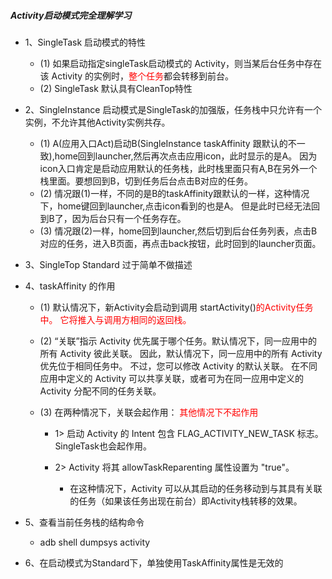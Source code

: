 ##### Activity启动模式完全理解学习

* 1、SingleTask 启动模式的特性
    * (1) 如果启动指定singleTask启动模式的 Activity，则当某后台任务中存在该 Activity 的实例时，<font color="red">整个任务</font>都会转移到前台。
    * (2) SingleTask 默认具有CleanTop特性

* 2、SingleInstance 启动模式是SingleTask的加强版，任务栈中只允许有一个实例，不允许其他Activity实例共存。
    * (1) A(应用入口Act)启动B(SingleInstance taskAffinity 跟默认的不一致),home回到launcher,然后再次点击应用icon，此时显示的是A。
    因为icon入口肯定是启动应用默认的任务栈，此时栈里面只有A,B在另外一个栈里面。要想回到B，切到任务后台点击B对应的任务。
    * (2) 情况跟(1)一样，不同的是B的taskAffinity跟默认的一样，这种情况下，home键回到launcher,点击icon看到的也是A。
    但是此时已经无法回到B了，因为后台只有一个任务存在。
    * (3) 情况跟(2)一样，home回到launcher,然后切到后台任务列表，点击B对应的任务，进入B页面，再点击back按钮，此时回到的launcher页面。

* 3、SingleTop Standard 过于简单不做描述

* 4、taskAffinity 的作用

    * (1) 默认情况下，新Activity会启动到调用 startActivity()<font color =red>的Activity任务中。
      它将推入与调用方相同的返回栈。</font>

    * (2) “关联”指示 Activity 优先属于哪个任务。默认情况下，同一应用中的所有 Activity 彼此关联。
      因此，默认情况下，同一应用中的所有 Activity 优先位于相同任务中。 不过，您可以修改 Activity 的默认关联。
      在不同应用中定义的 Activity 可以共享关联，或者可为在同一应用中定义的 Activity 分配不同的任务关联。

    * (3) 在两种情况下，关联会起作用： <font color="red">其他情况下不起作用</font>
        * 1> 启动 Activity 的 Intent 包含 FLAG_ACTIVITY_NEW_TASK 标志。 SingleTask也会起作用。

        * 2> Activity 将其 allowTaskReparenting 属性设置为 "true"。
            * 在这种情况下，Activity 可以从其启动的任务移动到与其具有关联的任务（如果该任务出现在前台）即Activity栈转移的效果。

* 5、查看当前任务栈的结构命令
    * adb shell dumpsys activity

* 6、在启动模式为Standard下，单独使用TaskAffinity属性是无效的

